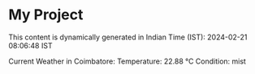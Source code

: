 # My Project

This content is dynamically generated in Indian Time (IST): 2024-02-21 08:06:48 IST


Current Weather in Coimbatore:
Temperature: 22.88 °C
Condition: mist
